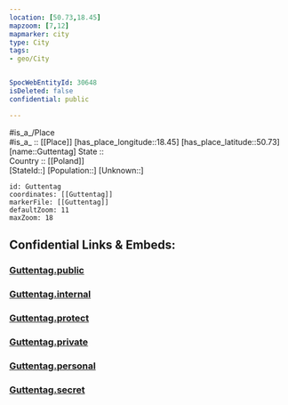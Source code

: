 ```yaml
---
location: [50.73,18.45] 
mapzoom: [7,12] 
mapmarker: city 
type: City
tags:
- geo/City


SpocWebEntityId: 30648
isDeleted: false
confidential: public

---
```

#is_a_/Place  
#is_a_ :: [[Place]] 
[has_place_longitude::18.45] 
[has_place_latitude::50.73] 
[name::Guttentag] 
State ::  
Country :: [[Poland]]  
[StateId::] 
[Population::] 
[Unknown::] 


```leaflet
id: Guttentag
coordinates: [[Guttentag]] 
markerFile: [[Guttentag]] 
defaultZoom: 11 
maxZoom: 18
```


## Confidential Links & Embeds: 

### [Guttentag.public](/_public/\Earth\Continent\Europe\Europe~East\Poland\Provinces~Poland\Opole\CityGuttentag.public.md) 

### [Guttentag.internal](/_internal/\Earth\Continent\Europe\Europe~East\Poland\Provinces~Poland\Opole\CityGuttentag.internal.md) 

### [Guttentag.protect](/_protect/\Earth\Continent\Europe\Europe~East\Poland\Provinces~Poland\Opole\CityGuttentag.protect.md) 

### [Guttentag.private](/_private/\Earth\Continent\Europe\Europe~East\Poland\Provinces~Poland\Opole\CityGuttentag.private.md) 

### [Guttentag.personal](/_personal/\Earth\Continent\Europe\Europe~East\Poland\Provinces~Poland\Opole\CityGuttentag.personal.md) 

### [Guttentag.secret](/_secret/\Earth\Continent\Europe\Europe~East\Poland\Provinces~Poland\Opole\CityGuttentag.secret.md)

